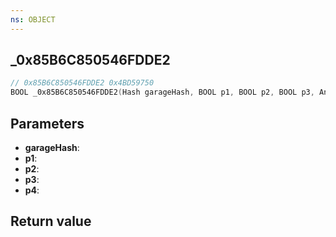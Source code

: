 ```yaml
---
ns: OBJECT
---
```

## _0x85B6C850546FDDE2

```c
// 0x85B6C850546FDDE2 0x4BD59750
BOOL _0x85B6C850546FDDE2(Hash garageHash, BOOL p1, BOOL p2, BOOL p3, Any p4);
```


## Parameters
* **garageHash**:
* **p1**: 
* **p2**: 
* **p3**: 
* **p4**: 

## Return value
